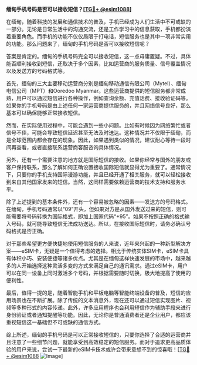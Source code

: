 **缅甸手机号码是否可以接收短信？[[TG💪+ @esim1088](https://t.me/s/esim1088)]**

在缅甸，随着科技的发展和通信技术的普及，手机已经成为人们生活中不可或缺的一部分。无论是日常生活中的沟通交流，还是工作学习中的信息获取，手机都扮演着重要角色。而手机的功能不仅仅局限于打电话，短信服务也是其中一项非常实用的功能。那么问题来了，缅甸的手机号码是否可以接收短信呢？

答案是肯定的。缅甸的手机号码完全可以接收短信，这一点毋庸置疑。不过，具体能否顺利接收到短信，还取决于多个因素，比如运营商的服务质量、信号覆盖情况以及发送方的号码格式等。

首先，缅甸的三大主要移动运营商分别是缅甸移动通信有限公司（Mytel）、缅甸电信公司（MPT）和Ooredoo Myanmar。这些运营商提供的短信服务都非常成熟，用户可以通过短信进行各种操作，例如查询余额、充值话费、接收验证码等。如果你的手机号码是由上述任何一家运营商提供服务的，并且网络信号良好，那么基本可以确保能够正常接收短信。

然而，在实际使用过程中，可能会遇到一些小问题。比如有时候因为网络繁忙或者信号不佳，可能会导致短信延迟甚至无法及时送达。这种情况并不仅限于缅甸，而是全球范围内都会存在的现象。因此，如果遇到类似的情况，建议耐心等待一段时间再查看，或者直接联系运营商客服咨询具体情况。

另外，还有一个需要注意的地方就是国际短信的接收。如果你经常与国外的朋友或客户保持联系，那么了解如何正确设置接收国际短信就显得尤为重要了。通常情况下，只要你的手机支持国际漫游功能，并且已经开通了相关服务，就可以轻松接收到来自其他国家发来的短信。当然，这同样需要依赖运营商的技术支持和服务水平。

除了上述提到的基本条件外，还有一个容易被忽略的因素——发送方的号码格式。在缅甸，手机号码通常以“09”开头，但如果对方是从国外发送过来的短信，则可能需要将号码转换为国际格式，即加上国家代码“+95”。如果不按照正确的格式输入号码，就可能导致短信无法成功送达。所以，在接收国际短信时，请务必确认号码格式是否正确。

对于那些希望更方便快捷地使用短信服务的人来说，近年来兴起的一种新型解决方案——eSIM卡，无疑是一个值得考虑的选择。相比于传统实体SIM卡，eSIM卡具有体积小巧、安装便捷等诸多优点。尤其是在缅甸这样快速发展的市场中，越来越多的人开始选择这种灵活多变的方式来满足自己的通讯需求。通过eSIM卡，用户可以在同一设备上同时激活多个号码，并根据需要随时切换，极大地提高了使用的便利性。

最后，值得一提的是，随着智能手机和平板电脑等智能终端设备的普及，短信的应用场景也在不断扩展。除了传统的文本消息外，现在还可以通过短信实现图片、视频等多种形式的内容传递。此外，许多应用程序也会利用短信作为辅助手段来进行身份验证或者通知提醒等功能。因此，无论你是普通消费者还是企业用户，都应该重视短信这一基础但不可或缺的通信方式。

综上所述，缅甸的手机号码是可以正常接收短信的，只要你选择了合适的运营商并且注意了一些细节问题，就能享受到高效稳定的短信服务。而对于追求更高品质体验的用户来说，尝试一下最新的eSIM卡技术或许会带来意想不到的惊喜哦！[[TG💪+ @esim1088](https://t.me/s/esim1088) ![Image](https://i.postimg.cc/4NQfJmqS/Snipaste-2025-05-13-00-14-12.png)]